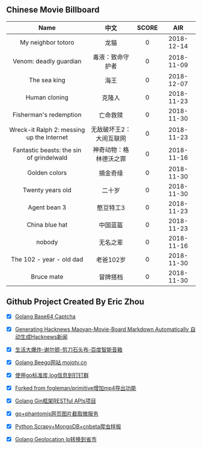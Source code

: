 ## Chinese Movie Billboard
|   Name          | 中文           | SCORE   |  AIR|
|:-------------:|:-------------:| :-----:|:-----:|
|My neighbor totoro | 龙猫 |0| 2018-12-14|
|Venom: deadly guardian | 毒液：致命守护者 |0| 2018-11-09|
|The sea king | 海王 |0| 2018-12-07|
|Human cloning | 克隆人 |0| 2018-11-23|
|Fisherman&#39;s redemption | 亡命救赎 |0| 2018-11-30|
|Wreck-it Ralph 2: messing up the Internet | 无敌破坏王2：大闹互联网 |0| 2018-11-23|
|Fantastic beasts: the sin of grindelwald | 神奇动物：格林德沃之罪 |0| 2018-11-16|
|Golden colors | 摘金奇缘 |0| 2018-11-30|
|Twenty years old | 二十岁 |0| 2018-11-30|
|Agent bean 3 | 憨豆特工3 |0| 2018-11-23|
|China blue hat | 中国蓝盔 |0| 2018-11-23|
|nobody | 无名之辈 |0| 2018-11-16|
|The 102 - year - old dad | 老爸102岁 |0| 2018-11-30|
|Bruce mate | 冒牌搭档 |0| 2018-11-30|


## Github Project Created By Eric Zhou

- [x] [Golang Base64 Captcha](https://github.com/mojocn/base64Captcha)
- [x] [Generating Hacknews Maoyan-Movie-Board Markdown Automatically 自动生成Hacknews新闻](https://github.com/dejavuzhou/md-genie)
- [x] [生活大爆炸-谢尔顿-剪刀石头布-百度智能音箱](https://github.com/mojocn/dueros-bang-game)
- [x] [Golang Beego网站 mojotv.cn](https://github.com/mojocn/www.mojotv.cn)
- [x] [使用go标准库,log信息到钉钉群](https://github.com/mojocn/dooger)
- [x] [Forked from fogleman/primitive增加mp4导出功能](https://github.com/mojocn/primitive)
- [x] [Golang Gin框架RESTful APIs项目](https://github.com/JJJJJJJerk/ezier-golang-web-api-framework)
- [x] [go+phantomjs网页图片截取微服务](https://github.com/mojocn/screen_shot)
- [x] [Python Scrapy+MongoDB+cnbeta爬虫样板](https://github.com/mojocn/scrapy_mongodb_boilerplate_cnbeta)
- [x] [Golang Geolocation Ip转换到省市](https://github.com/mojocn/ip2location)





